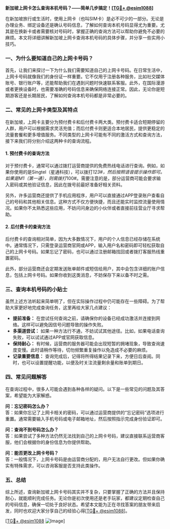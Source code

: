 **新加坡上网卡怎么查询本机号码？——简单几步搞定！[[TG💪+ @esim1088](https://t.me/s/esim1088)]**

在新加坡旅行或生活时，使用上网卡（也叫SIM卡）是必不可少的一部分。无论是办理业务、绑定设备还是确认号码信息，了解如何查询本机号码显得尤为重要。尤其是在换新卡或者需要核对号码时，掌握正确的查询方法可以帮助你避免不必要的麻烦。本文将详细讲解新加坡上网卡查询本机号码的具体步骤，并分享一些实用小技巧。

### 一、为什么要知道自己的上网卡号码？

首先，让我们来探讨一下为什么我们需要知道自己的上网卡号码。在日常生活中，上网卡号码就像我们的身份证一样重要。它不仅用于注册各种服务，比如社交媒体账号、银行账户等，还能帮助我们在遇到问题时快速联系客服。此外，在国际漫游或者更换设备时，也需要准确的号码信息来确保网络连接正常。因此，无论你是短期游客还是长期居民，了解如何查询本机号码都是非常必要的。

### 二、常见的上网卡类型及其特点

在新加坡，上网卡主要分为预付费卡和后付费卡两大类。预付费卡适合短期停留的人群，用户可以根据需求灵活充值；而后付费卡则更适合本地居民，提供更稳定的流量套餐和更多增值服务。不同类型的上网卡可能有不同的激活方式和查询方法，接下来我们将分别介绍这两种卡的查询流程。

#### 1. 预付费卡的查询方法

对于预付费卡，通常可以通过拨打运营商提供的免费热线电话进行查询。例如，如果你使用的是Singtel（星通科技），可以拨打*123#，然后按照语音提示操作即可。如果是M1（第一通），则需拨打*100#。需要注意的是，部分运营商可能会要求输入密码或其他验证信息，因此在拨号前最好准备好相关资料。

另外，许多运营商还提供了手机应用程序，用户可以直接通过APP登录账户查看自己的号码和其他相关信息。这种方式不仅方便快捷，而且还能实时监控流量使用情况。如果你不太熟悉这些应用，不妨问问身边的小伙伴或者直接前往营业厅寻求帮助。

#### 2. 后付费卡的查询方法

后付费卡的查询相对简单，因为大多数情况下，用户的个人信息已经存储在系统中。通常情况下，只需登录运营商官网或APP，输入用户名和密码即可轻松获取自己的上网卡号码。如果忘记了密码，也可以通过注册邮箱找回或者拨打客服热线重置密码。

此外，部分运营商还会定期发送账单邮件或短信给用户，其中会包含详细的账户信息，包括上网卡号码。如果你收到这类消息，不妨保存下来以备不时之需。

### 三、查询本机号码的小贴士

虽然上述方法听起来简单明了，但在实际操作过程中仍可能存在一些障碍。为了帮助大家更好地完成查询任务，这里再给大家几点建议：

- **提前准备：** 在尝试任何查询之前，请确保你的设备已经成功激活并连接到网络。这样可以避免因信号问题导致的操作失败。
- **多渠道尝试：** 如果一种方法行不通，不妨试试其他途径。比如，如果电话查询失败，可以试试通过APP或官网获取信息。
- **保持耐心：** 有时候，运营商的服务器可能会出现短暂的拥堵现象，导致查询速度变慢。此时请稍作等待，切勿频繁重复操作以免造成不必要的麻烦。
- **记录重要信息：** 查询完成后，记得将所得结果记录下来，方便日后查阅。同时，也可以设置提醒功能，以便及时关注流量剩余量和账单到期日。

### 四、常见问题解答

在查询过程中，很多人可能会遇到各种各样的疑问。以下是一些常见的问题及其答案，希望能为大家解惑。

**问：忘记密码怎么办？**  
答：如果你忘记了上网卡相关的密码，可以通过运营商提供的“忘记密码”选项进行重置。通常需要输入手机号码或电子邮箱地址，然后按照指示完成身份验证即可。

**问：查询不到号码怎么办？**  
答：如果尝试了多种方法仍然无法找到自己的上网卡号码，建议直接联系运营商客服，他们会根据你的身份信息为你提供帮助。

**问：能否更改上网卡号码？**  
答：一般情况下，上网卡号码是由运营商分配的，用户无法自行更改。但如果你确实有特殊需求，可以咨询客服是否支持此类操作。

### 五、总结

综上所述，查询新加坡上网卡号码其实并不复杂，只要掌握了正确的方法并且保持耐心，就能顺利完成任务。无论你是初次使用还是老手玩家，都建议定期检查自己的号码信息，确保一切处于良好状态。希望本文能为正在寻找答案的朋友带来启发，同时也欢迎大家分享自己的经验心得[[TG💪+ @esim1088](https://t.me/s/esim1088)]。

[[TG💪+ @esim1088](https://t.me/s/esim1088) ![Image](https://i.postimg.cc/4NQfJmqS/Snipaste-2025-05-13-00-14-12.png)]